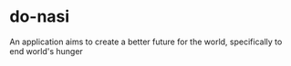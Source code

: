 # do-nasi
An application aims to create a better future for the world, specifically to end world's hunger
